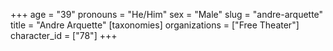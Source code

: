 +++
age = "39"
pronouns = "He/Him"
sex = "Male"
slug = "andre-arquette"
title = "Andre Arquette"
[taxonomies]
organizations = ["Free Theater"]
character_id = ["78"]
+++



